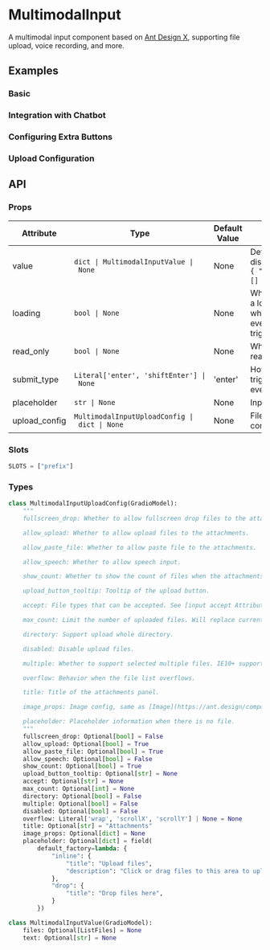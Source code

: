 # MultimodalInput

A multimodal input component based on [Ant Design X](https://x.ant.design), supporting file upload, voice recording, and more.

## Examples

### Basic

<demo name="basic"></demo>

### Integration with Chatbot

<demo name="with_chatbot"></demo>

### Configuring Extra Buttons

<demo name="extra_button"></demo>

### Upload Configuration

<demo name="upload_config"></demo>

## API

### Props

| Attribute     | Type                                          | Default Value | Description                                                                                 |
| ------------- | --------------------------------------------- | ------------- | ------------------------------------------------------------------------------------------- |
| value         | `dict \| MultimodalInputValue \| None`        | None          | Default value to display, formatted as `{ "text":"", "files":[] }`.                         |
| loading       | `bool \| None`                                | None          | Whether the input is in a loading state, in which case the `cancel` event can be triggered. |
| read_only     | `bool \| None`                                | None          | Whether the input is read-only.                                                             |
| submit_type   | `Literal['enter', 'shiftEnter'] \| None`      | 'enter'       | How the input box triggers the `submit` event.                                              |
| placeholder   | `str \| None`                                 | None          | Input placeholder text.                                                                     |
| upload_config | `MultimodalInputUploadConfig \| dict \| None` | None          | File upload configuration.                                                                  |

### Slots

```python
SLOTS = ["prefix"]
```

### Types

```python
class MultimodalInputUploadConfig(GradioModel):
    """
    fullscreen_drop: Whether to allow fullscreen drop files to the attachments.

    allow_upload: Whether to allow upload files to the attachments.

    allow_paste_file: Whether to allow paste file to the attachments.

    allow_speech: Whether to allow speech input.

    show_count: Whether to show the count of files when the attachments panel is close.

    upload_button_tooltip: Tooltip of the upload button.

    accept: File types that can be accepted. See [input accept Attribute](https://developer.mozilla.org/en-US/docs/Web/HTML/Element/input/file#accept).

    max_count: Limit the number of uploaded files. Will replace current one when maxCount is 1.

    directory: Support upload whole directory.

    disabled: Disable upload files.

    multiple: Whether to support selected multiple files. IE10+ supported. You can select multiple files with CTRL holding down while multiple is set to be True.

    overflow: Behavior when the file list overflows.

    title: Title of the attachments panel.

    image_props: Image config, same as [Image](https://ant.design/components/image)

    placeholder: Placeholder information when there is no file.
    """
    fullscreen_drop: Optional[bool] = False
    allow_upload: Optional[bool] = True
    allow_paste_file: Optional[bool] = True
    allow_speech: Optional[bool] = False
    show_count: Optional[bool] = True
    upload_button_tooltip: Optional[str] = None
    accept: Optional[str] = None
    max_count: Optional[int] = None
    directory: Optional[bool] = False
    multiple: Optional[bool] = False
    disabled: Optional[bool] = False
    overflow: Literal['wrap', 'scrollX', 'scrollY'] | None = None
    title: Optional[str] = "Attachments"
    image_props: Optional[dict] = None
    placeholder: Optional[dict] = field(
        default_factory=lambda: {
            "inline": {
                "title": "Upload files",
                "description": "Click or drag files to this area to upload"
            },
            "drop": {
                "title": "Drop files here",
            }
        })

class MultimodalInputValue(GradioModel):
    files: Optional[ListFiles] = None
    text: Optional[str] = None

```
